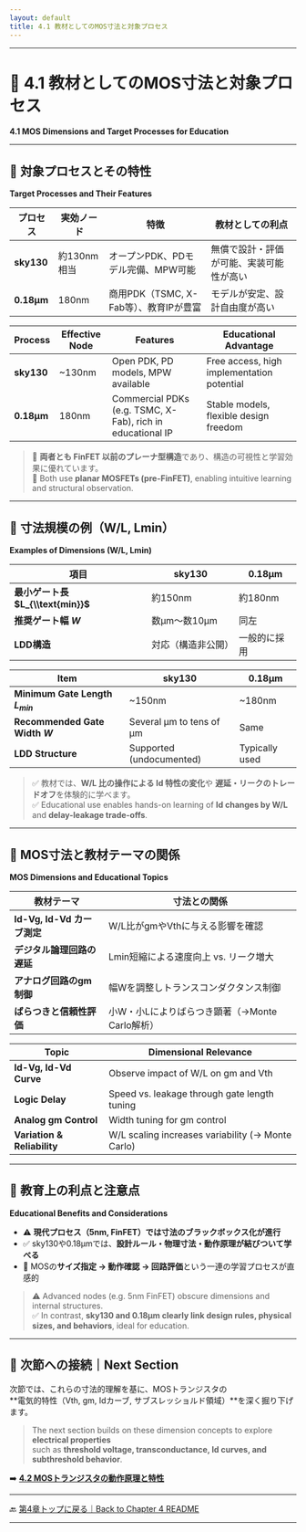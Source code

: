 ```yaml
---
layout: default
title: 4.1 教材としてのMOS寸法と対象プロセス　
---
```


---

# 📘 4.1 教材としてのMOS寸法と対象プロセス  
**4.1 MOS Dimensions and Target Processes for Education**

---

## 🎯 対象プロセスとその特性  
**Target Processes and Their Features**

| プロセス | 実効ノード | 特徴 | 教材としての利点 |
|----------|------------|------|------------------|
| **sky130** | 約130nm相当 | オープンPDK、PDモデル完備、MPW可能 | 無償で設計・評価が可能、実装可能性が高い |
| **0.18µm** | 180nm | 商用PDK（TSMC, X-Fab等）、教育IPが豊富 | モデルが安定、設計自由度が高い |

| Process | Effective Node | Features | Educational Advantage |
|---------|----------------|----------|------------------------|
| **sky130** | ~130nm | Open PDK, PD models, MPW available | Free access, high implementation potential |
| **0.18µm** | 180nm | Commercial PDKs (e.g. TSMC, X-Fab), rich in educational IP | Stable models, flexible design freedom |

> 📌 **両者とも FinFET 以前のプレーナ型構造**であり、構造の可視性と学習効果に優れています。  
> 📌 Both use **planar MOSFETs (pre-FinFET)**, enabling intuitive learning and structural observation.

---

## 📐 寸法規模の例（W/L, Lmin）  
**Examples of Dimensions (W/L, Lmin)**

| 項目 | sky130 | 0.18µm |
|------|--------|--------|
| **最小ゲート長 $L_{\\text{min}}$** | 約150nm | 約180nm |
| **推奨ゲート幅 $W$** | 数µm〜数10µm | 同左 |
| **LDD構造** | 対応（構造非公開） | 一般的に採用 |

| Item | sky130 | 0.18µm |
|------|--------|--------|
| **Minimum Gate Length $L_{min}$** | ~150nm | ~180nm |
| **Recommended Gate Width $W$** | Several µm to tens of µm | Same |
| **LDD Structure** | Supported (undocumented) | Typically used |

> ✅ 教材では、**W/L 比の操作による Id 特性の変化**や **遅延・リークのトレードオフ**を体験的に学べます。  
> ✅ Educational use enables hands-on learning of **Id changes by W/L** and **delay-leakage trade-offs**.

---

## 📘 MOS寸法と教材テーマの関係  
**MOS Dimensions and Educational Topics**

| 教材テーマ | 寸法との関係 |
|------------|--------------|
| **Id-Vg, Id-Vd カーブ測定** | W/L比がgmやVthに与える影響を確認 |
| **デジタル論理回路の遅延** | Lmin短縮による速度向上 vs. リーク増大 |
| **アナログ回路のgm制御** | 幅Wを調整しトランスコンダクタンス制御 |
| **ばらつきと信頼性評価** | 小W・小Lによりばらつき顕著（→Monte Carlo解析） |

| Topic | Dimensional Relevance |
|-------|------------------------|
| **Id-Vg, Id-Vd Curve** | Observe impact of W/L on gm and Vth |
| **Logic Delay** | Speed vs. leakage through gate length tuning |
| **Analog gm Control** | Width tuning for gm control |
| **Variation & Reliability** | W/L scaling increases variability (→ Monte Carlo) |

---

## 🧠 教育上の利点と注意点  
**Educational Benefits and Considerations**

- ⚠️ **現代プロセス（5nm, FinFET）では寸法のブラックボックス化が進行**
- ✅ sky130や0.18µmでは、**設計ルール・物理寸法・動作原理が結びついて学べる**
- 🔁 MOSの**サイズ指定 → 動作確認 → 回路評価**という一連の学習プロセスが直感的

> ⚠️ Advanced nodes (e.g. 5nm FinFET) obscure dimensions and internal structures.  
> ✅ In contrast, **sky130 and 0.18µm clearly link design rules, physical sizes, and behaviors**, ideal for education.

---

## 🔄 次節への接続｜Next Section

次節では、これらの寸法的理解を基に、MOSトランジスタの  
**電気的特性（Vth, gm, Idカーブ, サブスレッショルド領域）**を深く掘り下げます。

> The next section builds on these dimension concepts to explore **electrical properties**  
> such as **threshold voltage, transconductance, Id curves, and subthreshold behavior**.

➡️ [**4.2 MOSトランジスタの動作原理と特性**](4.2_mos_characteristics.md)

---

🔙 [第4章トップに戻る｜Back to Chapter 4 README](README.md)

---
